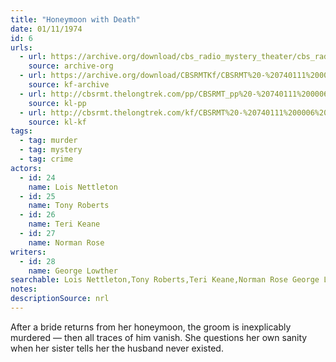 ```yaml
---
title: "Honeymoon with Death"
date: 01/11/1974
id: 6
urls: 
  - url: https://archive.org/download/cbs_radio_mystery_theater/cbs_radio_mystery_theater-0001-0050.zip/cbs_radio_mystery_theater-0001-0050%2Fcbsrmt_0006_honeymoon_with_death.mp3
    source: archive-org
  - url: https://archive.org/download/CBSRMTKf/CBSRMT%20-%20740111%200006%20Honeymoon%20With%20Death_kf.mp3
    source: kf-archive
  - url: http://cbsrmt.thelongtrek.com/pp/CBSRMT_pp%20-%20740111%200006%20Honeymoon%20with%20Death.mp3
    source: kl-pp
  - url: http://cbsrmt.thelongtrek.com/kf/CBSRMT%20-%20740111%200006%20Honeymoon%20With%20Death_kf.mp3
    source: kl-kf
tags: 
  - tag: murder
  - tag: mystery
  - tag: crime
actors:  
  - id: 24
    name: Lois Nettleton  
  - id: 25
    name: Tony Roberts  
  - id: 26
    name: Teri Keane  
  - id: 27
    name: Norman Rose
writers:  
  - id: 28
    name: George Lowther
searchable: Lois Nettleton,Tony Roberts,Teri Keane,Norman Rose George Lowther
notes: 
descriptionSource: nrl
---
```

After a bride returns from her honeymoon, the groom is inexplicably murdered — then all traces of him vanish. She questions her own sanity when her sister tells her the husband never existed.